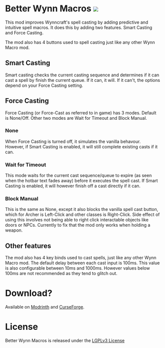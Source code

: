 # Better Wynn Macros [<img src="img.shields.io/github/license/Kirdow/BetterWynnMacros">](https://github.com/Kirdow/BetterWynnMacros/blob/master/LICENSE)
This mod improves Wynncraft's spell casting by adding predictive and intuitive spell macros. It does this by adding two features. Smart Casting and Force Casting.

The mod also has 4 buttons used to spell casting just like any other Wynn Macro mod.

## Smart Casting
Smart casting checks the current casting sequence and determines if it can cast a spell by finish the current queue. If it can, it will. If it can't, the options depend on your Force Casting setting.

## Force Casting
Force Casting (or Force-Cast as referred to in game) has 3 modes. Default is None/Off. Other two modes are Wait for Timeout and Block Manual.

### None
When Force Casting is turned off, it simulates the vanilla behavour. However, if Smart Casting is enabled, it will still complete existing casts if it can.

### Wait for Timeout
This mode waits for the current cast sequence/queue to expire (as seen when the hotbar text fades away) before it executes the spell cast. If Smart Casting is enabled, it will however finish off a cast directly if it can.

### Block Manual
This is the same as None, except it also blocks the vanilla spell cast button, which for Archer is Left-Click and other classes is Right-Click. Side effect of using this involves not being able to right click interactable objects like doors or NPCs. Currently to fix that the mod only works when holding a weapon.

## Other features
The mod also has 4 key binds used to cast spells, just like any other Wynn Macro mod. The default delay between each cast input is 100ms. This value is also configurable between 10ms and 1000ms. However values below 100ms are not recommended as they tend to glitch out.

# Download?
Available on [Modrinth](<https://modrinth.com/mod/better-wynn-macros>) and [CurseForge](<https://legacy.curseforge.com/minecraft/mc-mods/betterwynnmacros>).

# License
Better Wynn Macros is released under the [LGPLv3 License](https://github.com/Kirdow/BetterWynnMacros/blob/master/LICENSE)
